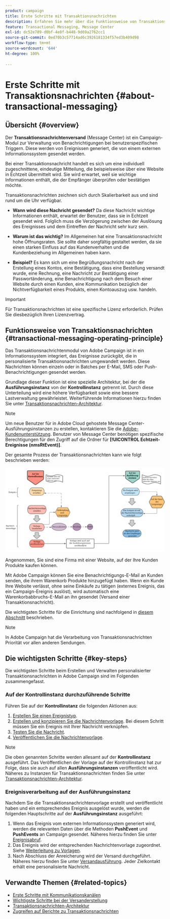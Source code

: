 ```yaml
---
product: campaign
title: Erste Schritte mit Transaktionsnachrichten
description: Erfahren Sie mehr über die Funktionsweise von Transaktionsnachrichten in Adobe Campaign Classic und die wichtigsten Schritte für ihre Verwendung
feature: Transactional Messaging, Message Center
exl-id: dc52e789-d0bf-4e8f-b448-9d69a2762cc1
source-git-commit: 0ed70b3c57714ad6c3926181334f57ed3b409d98
workflow-type: tm+mt
source-wordcount: '644'
ht-degree: 100%

---
```



# Erste Schritte mit Transaktionsnachrichten {#about-transactional-messaging}



## Übersicht {#overview}

Der **Transaktionsnachrichtenversand** (Message Center) ist ein Campaign-Modul zur Verwaltung von Benachrichtigungen bei benutzerspezifischen Triggern. Diese werden von Ereignissen generiert, die von einem externen Informationssystem gesendet werden.

Bei einer Transaktionsnachricht handelt es sich um eine individuell zugeschnittene, eindeutige Mitteilung, die beispielsweise über eine Website in Echtzeit übermittelt wird. Sie wird erwartet, weil sie wichtige Informationen enthält, die der Empfänger überprüfen oder bestätigen möchte.

Transaktionsnachrichten zeichnen sich durch Skalierbarkeit aus und sind rund um die Uhr verfügbar.

* **Wann wird diese Nachricht gesendet?** Da diese Nachricht wichtige Informationen enthält, erwartet der Benutzer, dass sie in Echtzeit gesendet wird. Folglich muss die Verzögerung zwischen der Auslösung des Ereignisses und dem Eintreffen der Nachricht sehr kurz sein.

* **Warum ist das wichtig?** Im Allgemeinen hat eine Transaktionsnachricht hohe Öffnungsraten. Sie sollte daher sorgfältig gestaltet werden, da sie einen starken Einfluss auf das Kundenverhalten und die Kundenbeziehung im Allgemeinen haben kann.

* **Beispiel?** Es kann sich um eine Begrüßungsnachricht nach der Erstellung eines Kontos, eine Bestätigung, dass eine Bestellung versandt wurde, eine Rechnung, eine Nachricht zur Bestätigung einer Passwortänderung, eine Benachrichtigung nach dem Besuch einer Website durch einen Kunden, eine Kommunikation bezüglich der Nichtverfügbarkeit eines Produkts, einen Kontoauszug usw. handeln.

>[!IMPORTANT]
>
>Für Transaktionsnachrichten ist eine spezifische Lizenz erforderlich. Prüfen Sie diesbezüglich Ihren Lizenzvertrag.

<!--Before starting with transactional messaging, make sure you read the corresponding [best practices and limitations]().-->

## Funktionsweise von Transaktionsnachrichten {#transactional-messaging-operating-principle}

Das Transaktionsnachrichtenmodul von Adobe Campaign ist in ein Informationssystem integriert, das Ereignisse zurückgibt, die in personalisierte Transaktionsnachrichten umgewandelt werden. Diese Nachrichten können einzeln oder in Batches per E-Mail, SMS oder Push-Benachrichtigungen gesendet werden.

Grundlage dieser Funktion ist eine spezielle Architektur, bei der die **Ausführungsinstanz** von der **Kontrollinstanz** getrennt ist. Durch diese Unterteilung wird eine höhere Verfügbarkeit sowie eine bessere Lastverwaltung gewährleistet. Weiterführende Informationen hierzu finden Sie unter [Transaktionsnachrichten-Architektur](../../message-center/using/transactional-messaging-architecture.md).

>[!NOTE]
>
>Um neue Benutzer für in Adobe Cloud gehostete Message Center-Ausführungsinstanzen zu erstellen, kontaktieren Sie die [Adobe-Kundenunterstützung](https://helpx.adobe.com/de/enterprise/admin-guide.html/enterprise/using/support-for-experience-cloud.ug.html). Benutzer von Message Center benötigen spezifische Berechtigungen für den Zugriff auf die Ordner für **[!UICONTROL Echtzeit-Ereignisse (nmsRtEvent)]**.

Der gesamte Prozess der Transaktionsnachrichten kann wie folgt beschrieben werden:

![](assets/transactional-msg-overview.png)

Angenommen, Sie sind eine Firma mit einer Website, auf der Ihre Kunden Produkte kaufen können.

Mit Adobe Campaign können Sie eine Benachrichtigungs-E-Mail an Kunden senden, die ihrem Warenkorb Produkte hinzugefügt haben. Wenn ein Kunde Ihre Website verlässt, ohne seine Einkäufe zu tätigen (externes Ereignis, das ein Campaign-Ereignis auslöst), wird automatisch eine Warenkorbabbruchs-E-Mail an ihn gesendet (Versand einer Transaktionsnachricht).

Die wichtigsten Schritte für die Einrichtung sind nachfolgend in [diesem Abschnitt](#key-steps) beschrieben.

>[!NOTE]
>
>In Adobe Campaign hat die Verarbeitung von Transaktionsnachrichten Priorität vor allen anderen Sendungen.

## Die wichtigsten Schritte {#key-steps}

Die wichtigsten Schritte beim Erstellen und Verwalten personalisierter Transaktionsnachrichten in Adobe Campaign sind im Folgenden zusammengefasst.

### Auf der Kontrollinstanz durchzuführende Schritte

Führen Sie auf der **Kontrollinstanz** die folgenden Aktionen aus:

1. [Erstellen Sie einen Ereignistyp](../../message-center/using/creating-event-types.md).
1. [Erstellen und konzipieren Sie die Nachrichtenvorlage](../../message-center/using/creating-the-message-template.md). Bei diesem Schritt müssen Sie ein Ereignis mit Ihrer Nachricht verknüpfen.
1. [Testen Sie die Nachricht](../../message-center/using/testing-message-templates.md).
1. [Veröffentlichen Sie die Nachrichtenvorlage](../../message-center/using/publishing-message-templates.md).

>[!NOTE]
>
>Die oben genannten Schritte werden allesamt auf der **Kontrollinstanz** ausgeführt. Das Veröffentlichen der Vorlage auf der Kontrollinstanz hat zur Folge, dass sie auch auf allen **Ausführungsinstanzen** veröffentlicht wird. Näheres zu Instanzen für Transaktionsnachrichten finden Sie unter [Transaktionsnachrichten-Architektur](../../message-center/using/transactional-messaging-architecture.md).

### Ereignisverarbeitung auf der Ausführungsinstanz

Nachdem Sie die Transaktionsnachrichtenvorlage erstellt und veröffentlicht haben und ein entsprechendes Ereignis ausgelöst wurde, werden die folgenden Hauptschritte auf der **Ausführungsinstanz** ausgeführt:

1. Wenn das Ereignis vom externen Informationssystem generiert wird, werden die relevanten Daten über die Methoden **PushEvent** und **PushEvents** an Campaign gesendet. Näheres hierzu finden Sie unter [Ereignisabruf](../../message-center/using/about-event-processing.md#event-collection).
1. Das Ereignis wird der entsprechenden Nachrichtenvorlage zugeordnet. Siehe [Weiterleitung zu Vorlagen](../../message-center/using/about-event-processing.md#routing-towards-a-template).
1. Nach Abschluss der Anreicherung wird der Versand durchgeführt. Näheres hierzu finden Sie unter [Versandausführung](../../message-center/using/delivery-execution.md). Jeder Zielkontakt erhält eine personalisierte Nachricht.

## Verwandte Themen {#related-topics}

* [Erste Schritte mit Kommunikationskanälen](../../delivery/using/communication-channels.md)
* [Wichtigste Schritte bei der Versanderstellung](../../delivery/using/steps-about-delivery-creation-steps.md)
* [Transaktionsnachrichten-Architektur](../../message-center/using/transactional-messaging-architecture.md)
* [Zugreifen auf Berichte zu Transaktionsnachrichten](../../message-center/using/about-transactional-messaging-reports.md)

